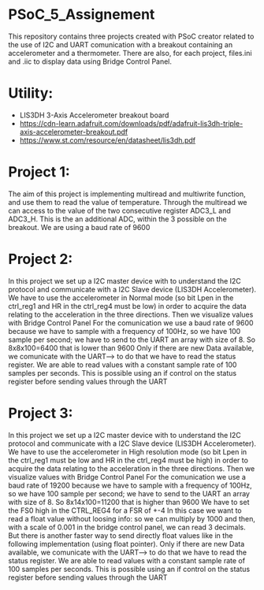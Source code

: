 # PSoC_5_Assignement
This repository contains three projects created with PSoC creator related to the use of I2C and UART comunication with a breakout 
containing an accelerometer and a thermometer. There are also, for each project, files.ini and .iic to display data using Bridge 
Control Panel. 

# Utility:
 - LIS3DH 3-Axis Accelerometer breakout board
 - https://cdn-learn.adafruit.com/downloads/pdf/adafruit-lis3dh-triple-axis-accelerometer-breakout.pdf
 - https://www.st.com/resource/en/datasheet/lis3dh.pdf

# Project 1:
The aim of this project is implementing multiread and multiwrite function, and use them to read the value of temperature. Through the
multiread we can access to the value of the two consecutive register ADC3_L and ADC3_H. This is the an additional ADC, within the 3 
possible on the breakout.
We are using a baud rate of 9600  

# Project 2:
In this project we set up a I2C master device with to understand the I2C protocol and communicate with a I2C Slave device (LIS3DH 
Accelerometer).
We have to use the accelerometer in Normal mode (so bit Lpen in the ctrl_reg1 and HR in the ctrl_reg4 must be low) in order to acquire 
the data relating to the acceleration in  the three directions. Then we visualize values with Bridge Control Panel
For the comunication we use a baud rate of 9600 because we have to sample with a frequency of 100Hz, so we have 100 sample per second;
we have to send to the UART an array with size of 8. So 8x8x100=6400 that is lower than 9600
Only if there are new Data  available, we comunicate with the UART--> to do that we have to read the status register. We are able to read values with a constant sample rate of 100 samples per seconds. This is possible using an if control on the status register before sending values through the UART 

# Project 3:
In this project we set up a I2C master device with to understand the I2C protocol and communicate with a I2C Slave device (LIS3DH 
Accelerometer).
We have to use the accelerometer in High resolution mode (so bit Lpen in the ctrl_reg1 must be low and HR in the ctrl_reg4 must be 
high) in order to acquire the data relating to the acceleration in  the three directions. Then we visualize values with Bridge Control
Panel
For the comunication we use a baud rate of 19200 because we have to sample with a frequency of 100Hz, so we have 100 sample per second;
we have to send to the UART an array with size of 8. So 8x14x100=11200 that is higher than 9600
We have to set the FS0 high in the CTRL_REG4 for a FSR of +-4
In this case we want to read a float value without loosing info: so we can multiply by 1000 and then, with a scale of 0.001 in the
bridge control panel, we can read 3 decimals. But there is another faster way to send directly float values like in the following 
implementation (using float pointer).
Only if there are new Data  available, we comunicate with the UART--> to do that we have to read the status register. We are able to
read values with a constant sample rate of 100 samples per seconds. This is possible using an if control on the status register before
sending values through the UART 


